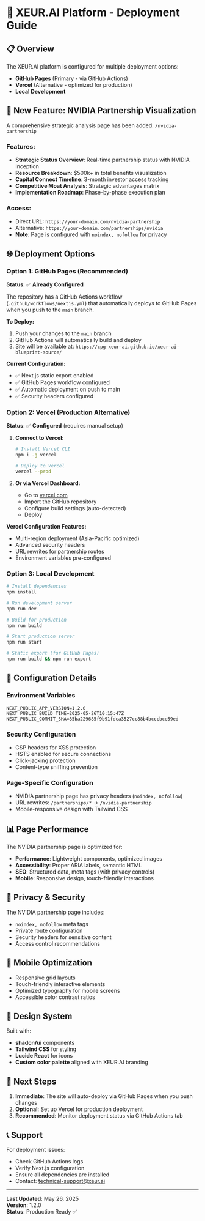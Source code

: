 # 🚀 XEUR.AI Platform - Deployment Guide

## 📋 Overview

The XEUR.AI platform is configured for multiple deployment options:
- **GitHub Pages** (Primary - via GitHub Actions)
- **Vercel** (Alternative - optimized for production)
- **Local Development**

## 🎯 New Feature: NVIDIA Partnership Visualization

A comprehensive strategic analysis page has been added: `/nvidia-partnership`

### Features:
- **Strategic Status Overview**: Real-time partnership status with NVIDIA Inception
- **Resource Breakdown**: $500k+ in total benefits visualization
- **Capital Connect Timeline**: 3-month investor access tracking
- **Competitive Moat Analysis**: Strategic advantages matrix
- **Implementation Roadmap**: Phase-by-phase execution plan

### Access:
- Direct URL: `https://your-domain.com/nvidia-partnership`
- Alternative: `https://your-domain.com/partnerships/nvidia`
- **Note**: Page is configured with `noindex, nofollow` for privacy

## 🌐 Deployment Options

### Option 1: GitHub Pages (Recommended)

**Status**: ✅ **Already Configured**

The repository has a GitHub Actions workflow (`.github/workflows/nextjs.yml`) that automatically deploys to GitHub Pages when you push to the `main` branch.

**To Deploy:**
1. Push your changes to the `main` branch
2. GitHub Actions will automatically build and deploy
3. Site will be available at: `https://cpg-xeur-ai.github.io/xeur-ai-blueprint-source/`

**Current Configuration:**
- ✅ Next.js static export enabled
- ✅ GitHub Pages workflow configured
- ✅ Automatic deployment on push to main
- ✅ Security headers configured

### Option 2: Vercel (Production Alternative)

**Status**: ✅ **Configured** (requires manual setup)

1. **Connect to Vercel:**
   ```bash
   # Install Vercel CLI
   npm i -g vercel
   
   # Deploy to Vercel
   vercel --prod
   ```

2. **Or via Vercel Dashboard:**
   - Go to [vercel.com](https://vercel.com)
   - Import the GitHub repository
   - Configure build settings (auto-detected)
   - Deploy

**Vercel Configuration Features:**
- Multi-region deployment (Asia-Pacific optimized)
- Advanced security headers
- URL rewrites for partnership routes
- Environment variables pre-configured

### Option 3: Local Development

```bash
# Install dependencies
npm install

# Run development server
npm run dev

# Build for production
npm run build

# Start production server
npm run start

# Static export (for GitHub Pages)
npm run build && npm run export
```

## 🔧 Configuration Details

### Environment Variables
```env
NEXT_PUBLIC_APP_VERSION=1.2.0
NEXT_PUBLIC_BUILD_TIME=2025-05-26T10:15:47Z
NEXT_PUBLIC_COMMIT_SHA=85ba229685f9b91fdca3527cc88b4bcccbce59ed
```

### Security Configuration
- CSP headers for XSS protection
- HSTS enabled for secure connections
- Click-jacking protection
- Content-type sniffing prevention

### Page-Specific Configuration
- NVIDIA partnership page has privacy headers (`noindex, nofollow`)
- URL rewrites: `/partnerships/*` → `/nvidia-partnership`
- Mobile-responsive design with Tailwind CSS

## 📊 Page Performance

The NVIDIA partnership page is optimized for:
- **Performance**: Lightweight components, optimized images
- **Accessibility**: Proper ARIA labels, semantic HTML
- **SEO**: Structured data, meta tags (with privacy controls)
- **Mobile**: Responsive design, touch-friendly interactions

## 🔐 Privacy & Security

The NVIDIA partnership page includes:
- `noindex, nofollow` meta tags
- Private route configuration
- Security headers for sensitive content
- Access control recommendations

## 📱 Mobile Optimization

- Responsive grid layouts
- Touch-friendly interactive elements
- Optimized typography for mobile screens
- Accessible color contrast ratios

## 🎨 Design System

Built with:
- **shadcn/ui** components
- **Tailwind CSS** for styling
- **Lucide React** for icons
- **Custom color palette** aligned with XEUR.AI branding

## 🚀 Next Steps

1. **Immediate**: The site will auto-deploy via GitHub Pages when you push changes
2. **Optional**: Set up Vercel for production deployment
3. **Recommended**: Monitor deployment status via GitHub Actions tab

## 📞 Support

For deployment issues:
- Check GitHub Actions logs
- Verify Next.js configuration
- Ensure all dependencies are installed
- Contact: [technical-support@xeur.ai](mailto:technical-support@xeur.ai)

---

**Last Updated**: May 26, 2025  
**Version**: 1.2.0  
**Status**: Production Ready ✅